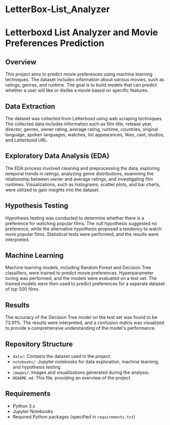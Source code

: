 # LetterBox-List_Analyzer

# Letterboxd List Analyzer and Movie Preferences Prediction 

## Overview

This project aims to predict movie preferences using machine learning techniques. The dataset includes information about various movies, such as ratings, genres, and runtime. The goal is to build models that can predict whether a user will like or dislike a movie based on specific features.

## Data Extraction

The dataset was collected from Letterboxd using web scraping techniques. The collected data includes information such as film title, release year, director, genres, owner rating, average rating, runtime, countries, original language, spoken languages, watches, list appearances, likes, cast, studios, and Letterboxd URL.

## Exploratory Data Analysis (EDA)

The EDA process involved cleaning and preprocessing the data, exploring temporal trends in ratings, analyzing genre distributions, examining the relationship between owner and average ratings, and investigating film runtimes. Visualizations, such as histograms, scatter plots, and bar charts, were utilized to gain insights into the dataset.

## Hypothesis Testing

Hypothesis testing was conducted to determine whether there is a preference for watching popular films. The null hypothesis suggested no preference, while the alternative hypothesis proposed a tendency to watch more popular films. Statistical tests were performed, and the results were interpreted.

## Machine Learning

Machine learning models, including Random Forest and Decision Tree classifiers, were trained to predict movie preferences. Hyperparameter tuning was performed, and the models were evaluated on a test set. The trained models were then used to predict preferences for a separate dataset of top 500 films.

## Results

The accuracy of the Decision Tree model on the test set was found to be 73.91%. The results were interpreted, and a confusion matrix was visualized to provide a comprehensive understanding of the model's performance.

## Repository Structure

- `data/`: Contains the dataset used in the project.
- `notebooks/`: Jupyter notebooks for data exploration, machine learning, and hypothesis testing.
- `images/`: Images and visualizations generated during the analysis.
- `README.md`: This file, providing an overview of the project.

## Requirements

- Python 3.x
- Jupyter Notebooks
- Required Python packages (specified in `requirements.txt`)

